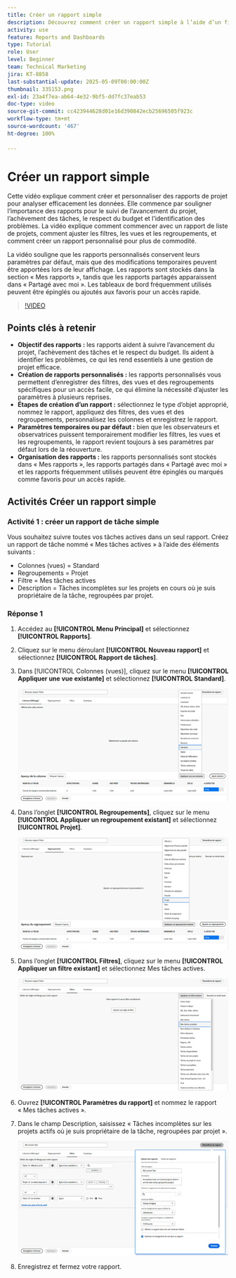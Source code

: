 ```yaml
---
title: Créer un rapport simple
description: Découvrez comment créer un rapport simple à l’aide d’un filtre, d’une vue et d’un regroupement existants dans Workfront.
activity: use
feature: Reports and Dashboards
type: Tutorial
role: User
level: Beginner
team: Technical Marketing
jira: KT-8858
last-substantial-update: 2025-05-09T00:00:00Z
thumbnail: 335153.png
exl-id: 23a4f7ea-ab64-4e32-9bf5-dd7fc37eab53
doc-type: video
source-git-commit: cc423944628d01e16d390842ecb25696505f923c
workflow-type: tm+mt
source-wordcount: '467'
ht-degree: 100%

---
```


# Créer un rapport simple

Cette vidéo explique comment créer et personnaliser des rapports de projet pour analyser efficacement les données. Elle commence par souligner l’importance des rapports pour le suivi de l’avancement du projet, l’achèvement des tâches, le respect du budget et l’identification des problèmes. La vidéo explique comment commencer avec un rapport de liste de projets, comment ajuster les filtres, les vues et les regroupements, et comment créer un rapport personnalisé pour plus de commodité.

La vidéo souligne que les rapports personnalisés conservent leurs paramètres par défaut, mais que des modifications temporaires peuvent être apportées lors de leur affichage. Les rapports sont stockés dans la section « Mes rapports », tandis que les rapports partagés apparaissent dans « Partagé avec moi ». Les tableaux de bord fréquemment utilisés peuvent être épinglés ou ajoutés aux favoris pour un accès rapide.

>[!VIDEO](https://video.tv.adobe.com/v/335153/?quality=12&learn=on&enablevpops=0)

## Points clés à retenir


* **Objectif des rapports :** les rapports aident à suivre l’avancement du projet, l’achèvement des tâches et le respect du budget. Ils aident à identifier les problèmes, ce qui les rend essentiels à une gestion de projet efficace.
* **Création de rapports personnalisés :** les rapports personnalisés vous permettent d’enregistrer des filtres, des vues et des regroupements spécifiques pour un accès facile, ce qui élimine la nécessité d’ajuster les paramètres à plusieurs reprises.
* **Étapes de création d’un rapport :** sélectionnez le type d’objet approprié, nommez le rapport, appliquez des filtres, des vues et des regroupements, personnalisez les colonnes et enregistrez le rapport.
* **Paramètres temporaires ou par défaut :** bien que les observateurs et observatrices puissent temporairement modifier les filtres, les vues et les regroupements, le rapport revient toujours à ses paramètres par défaut lors de la réouverture.
* **Organisation des rapports :** les rapports personnalisés sont stockés dans « Mes rapports », les rapports partagés dans « Partagé avec moi » et les rapports fréquemment utilisés peuvent être épinglés ou marqués comme favoris pour un accès rapide.



## Activités Créer un rapport simple

### Activité 1 : créer un rapport de tâche simple

Vous souhaitez suivre toutes vos tâches actives dans un seul rapport. Créez un rapport de tâche nommé « Mes tâches actives » à l’aide des éléments suivants :

* Colonnes (vues) = Standard
* Regroupements = Projet
* Filtre = Mes tâches actives
* Description = Tâches incomplètes sur les projets en cours où je suis propriétaire de la tâche, regroupées par projet.

### Réponse 1

1. Accédez au **[!UICONTROL Menu Principal]** et sélectionnez **[!UICONTROL Rapports]**.
1. Cliquez sur le menu déroulant **[!UICONTROL Nouveau rapport]** et sélectionnez **[!UICONTROL Rapport de tâches]**.
1. Dans [!UICONTROL Colonnes (vues)], cliquez sur le menu **[!UICONTROL Appliquer une vue existante]** et sélectionnez **[!UICONTROL Standard]**.

   ![Image de l’écran de création de colonnes dans un rapport de tâche](assets/simple-task-report-columns.png)

1. Dans l’onglet **[!UICONTROL Regroupements]**, cliquez sur le menu **[!UICONTROL Appliquer un regroupement existant]** et sélectionnez **[!UICONTROL Projet]**.

   ![Image de l’écran de création de regroupements dans un rapport de tâche](assets/simple-task-report-groupings.png)

1. Dans l’onglet **[!UICONTROL Filtres]**, cliquez sur le menu **[!UICONTROL Appliquer un filtre existant]** et sélectionnez Mes tâches actives.

   ![Image de l’écran de création de filtres dans un rapport de tâche](assets/simple-task-report-filters.png)

1. Ouvrez **[!UICONTROL Paramètres du rapport]** et nommez le rapport « Mes tâches actives ».
1. Dans le champ Description, saisissez « Tâches incomplètes sur les projets actifs où je suis propriétaire de la tâche, regroupées par projet ».

   ![Image de l’écran des paramètres du rapport dans un rapport de tâche](assets/simple-task-report-report-settings.png)

1. Enregistrez et fermez votre rapport.
